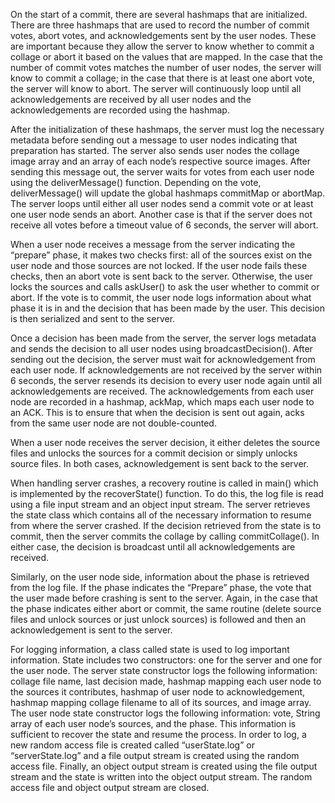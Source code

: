 On the start of a commit, there are several hashmaps that are initialized. There are three hashmaps that are used to record the number of commit votes, abort votes, and acknowledgements sent by the user nodes. These are important because they allow the server to know whether to commit a collage or abort it based on the values that are mapped. In the case that the number of commit votes matches the number of user nodes, the server will know to commit a collage; in the case that there is at least one abort vote, the server will know to abort. The server will continuously loop until all acknowledgements are received by all user nodes and the acknowledgements are recorded using the hashmap.

After the initialization of these hashmaps, the server must log the necessary metadata before sending out a message to user nodes indicating that preparation has started. The server also sends user nodes the collage image array and an array of each node’s respective source images. After sending this message out, the server waits for votes from each user node using the deliverMessage() function. Depending on the vote, deliverMessage() will update the global hashmaps commitMap or abortMap. The server loops until either all  user nodes send a commit vote or at least one user node sends an abort. Another case is that if the server does not receive all votes before a timeout value of 6 seconds, the server will abort.

When a user node receives a message from the server indicating the “prepare” phase, it makes two checks first: all of the sources exist on the user node and those sources are not locked. If the user node fails these checks, then an abort vote is sent back to the server. Otherwise, the user locks the sources and calls askUser() to ask the user whether to commit or abort. If the vote is to commit, the user node logs information about what phase it is in and the decision that has been made by the user. This decision is then serialized and sent to the server. 

Once a decision has been made from the server, the server logs metadata and sends the decision to all user nodes using broadcastDecision(). After sending out the decision, the server must wait for acknowledgement from each user node. If acknowledgements are not received by the server within 6 seconds, the server resends its decision to every user node again until all acknowledgements are received. The acknowledgements from each user node are recorded in a hashmap, ackMap, which maps each user node to an ACK. This is to ensure that when the decision is sent out again, acks from the same user node are not double-counted. 

When a user node receives the server decision, it either deletes the source files and unlocks the sources for a commit decision or simply unlocks source files. In both cases, acknowledgement is sent back to the server.

When handling server crashes, a recovery routine is called in main() which is implemented by the recoverState() function. To do this, the log file is read using a file input stream and an object input stream. The server retrieves the state class which contains all of the necessary information to resume from where the server crashed. If the decision  retrieved from the state is to commit, then the server commits the collage by calling commitCollage(). In either case, the decision is broadcast until all acknowledgements are received. 

Similarly, on the user node side, information about the phase is retrieved from the log file. If the phase indicates the “Prepare” phase, the vote that the user made before crashing is sent to the server. Again, in the case that the phase indicates either abort or commit, the same routine (delete source files and unlock sources or just unlock sources) is followed and then an acknowledgement is sent to the server.

For logging information, a class called state is used to log important information. State includes two constructors: one for the server and one for the user node. The server state constructor logs the following information: collage file name, last decision made, hashmap mapping each user node to the sources it contributes, hashmap of user node to acknowledgement, hashmap mapping collage filename to all of its sources, and image array.  The user node state constructor logs the following information: vote, String array of each user node’s sources, and the phase. This information is sufficient to recover the state and resume the process. In order to log, a new random access file is created called “userState.log” or “serverState.log” and a file output stream is created using the random access file. Finally, an object output stream is created using the file output stream and the state is written into the object output stream. The random access file and object output stream are closed.

